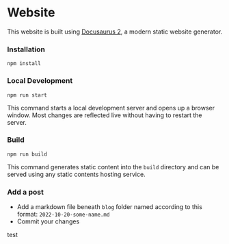 # Website

This website is built using [Docusaurus 2](https://docusaurus.io/), a modern static website generator.

### Installation

```
npm install
```

### Local Development

```
npm run start
```

This command starts a local development server and opens up a browser window. Most changes are reflected live without having to restart the server.

### Build

```
npm run build
```

This command generates static content into the `build` directory and can be served using any static contents hosting service.

### Add a post

- Add a markdown file beneath `blog` folder named according to this format: `2022-10-20-some-name.md`
- Commit your changes

test
